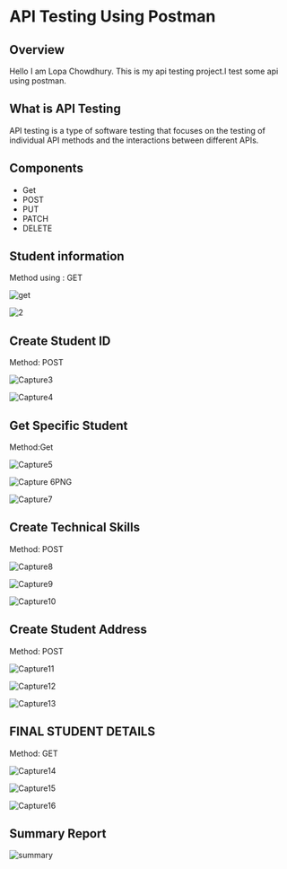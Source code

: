 # API Testing Using Postman



## Overview
Hello I am Lopa Chowdhury. This is my api testing project.I test some api using postman.
## What is API Testing
API testing is a type of software testing that focuses on the testing of individual API methods and the interactions between different APIs.
## Components

- Get
- POST
- PUT
- PATCH
- DELETE
## Student information
Method using : GET

![get](https://github.com/Lopachowdhury/Api-testing/assets/139904174/89b8b0dc-49d7-4d24-93bf-9d5940413129)

![2](https://github.com/Lopachowdhury/Api-testing/assets/139904174/9aa6bce7-9143-47b2-a432-294efe965988)

##  Create Student ID
Method: POST

![Capture3](https://github.com/Lopachowdhury/Api-testing/assets/139904174/b536b363-ae74-47f9-af13-529a2210caa7)

![Capture4](https://github.com/Lopachowdhury/Api-testing/assets/139904174/baeced64-316d-440c-8c85-8ee2c5416ad7)

## Get Specific Student
Method:Get

![Capture5](https://github.com/Lopachowdhury/Api-testing/assets/139904174/d6b7d5cd-24d9-4284-9005-ca38f548dae3)

![Capture 6PNG](https://github.com/Lopachowdhury/Api-testing/assets/139904174/03cdbbb8-3355-4e4c-ac02-10f4cab5665f)

![Capture7](https://github.com/Lopachowdhury/Api-testing/assets/139904174/32d903fa-3215-4fac-aaa9-4420cfdb0c97)


## Create Technical Skills
Method: POST

![Capture8](https://github.com/Lopachowdhury/Api-testing/assets/139904174/d8493aa5-5419-4874-a536-402e5098452e)

![Capture9](https://github.com/Lopachowdhury/Api-testing/assets/139904174/12ef515f-f4dc-4e98-9c58-33556e1c25c2)

![Capture10](https://github.com/Lopachowdhury/Api-testing/assets/139904174/28a24a9a-dad9-42e0-83c6-6d58e5aa0570)

## Create Student Address
Method: POST

![Capture11](https://github.com/Lopachowdhury/Api-testing/assets/139904174/2b99e158-d47f-44ac-98dc-1306b5561251)

![Capture12](https://github.com/Lopachowdhury/Api-testing/assets/139904174/8f230eaf-9dca-4c3f-a536-aca417dafde4)

![Capture13](https://github.com/Lopachowdhury/Api-testing/assets/139904174/b68aa3f4-37e9-4f05-a731-1ed0b00611fd)
##  FINAL STUDENT DETAILS
Method: GET

![Capture14](https://github.com/Lopachowdhury/Api-testing/assets/139904174/e9e11579-0772-436a-9b7a-24889b7bdfdd)

![Capture15](https://github.com/Lopachowdhury/Api-testing/assets/139904174/97712c18-19d7-4bd8-8a45-492938483618)

![Capture16](https://github.com/Lopachowdhury/Api-testing/assets/139904174/1e436631-17e7-4edb-bdf2-df55f81deb6d)

##  Summary Report

![summary](https://github.com/Lopachowdhury/Api-testing/assets/139904174/27d2309d-6f8a-42c6-8f6a-4065b3b50b5c)
